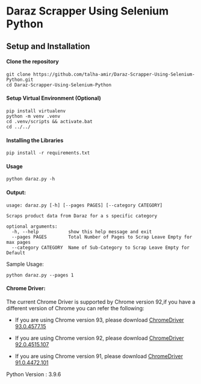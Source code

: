 # Daraz Scrapper Using Selenium Python

## Setup and Installation
#### Clone the repository
```
git clone https://github.com/talha-amir/Daraz-Scrapper-Using-Selenium-Python.git
cd Daraz-Scrapper-Using-Selenium-Python
```
#### Setup Virtual Environment (Optional)
```
pip install virtualenv
python -m venv .venv
cd .venv/scripts && activate.bat 
cd ../../
```
#### Installing the Libraries
```
pip install -r requirements.txt
```
#### Usage

```
python daraz.py -h
```
#### Output:
```
usage: daraz.py [-h] [--pages PAGES] [--category CATEGORY]

Scraps product data from Daraz for a s specific category

optional arguments:
  -h, --help           show this help message and exit
  --pages PAGES        Total Number of Pages to Scrap Leave Empty for max pages
  --category CATEGORY  Name of Sub-Category to Scrap Leave Empty for Default
```
Sample Usage:
```
python daraz.py --pages 1
```

#### Chrome Driver:
The current Chrome Driver is supported by Chrome version 92,if you have a different version of Chrome you can refer the following:
- If you are using Chrome version 93, please download 
[ChromeDriver 93.0.4577.15](https://chromedriver.storage.googleapis.com/index.html?path=93.0.4577.15/)
- If you are using Chrome version 92, please download [ChromeDriver 92.0.4515.107](https://chromedriver.storage.googleapis.com/index.html?path=92.0.4515.107/)

- If you are using Chrome version 91, please download [ChromeDriver 91.0.4472.101](https://chromedriver.storage.googleapis.com/index.html?path=91.0.4472.101/)

Python Version : 3.9.6
